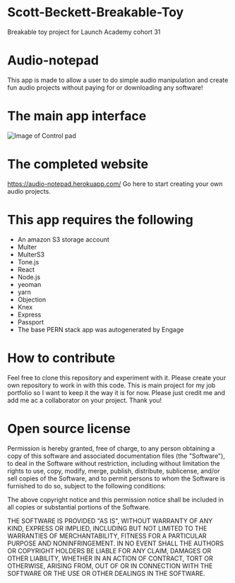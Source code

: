 # Scott-Beckett-Breakable-Toy
Breakable toy project for Launch Academy cohort 31

# Audio-notepad
This app is made to allow a user to do simple audio manipulation and create fun audio projects without paying for or downloading any software!

# The main app interface
![Image of Control pad](https://user-images.githubusercontent.com/71657315/108575794-66a57d00-72e9-11eb-8119-1741a9cede78.png)

# The completed website
https://audio-notepad.herokuapp.com/
Go here to start creating your own audio projects.

# This app requires the following
- An amazon S3 storage account
- Multer
- MulterS3
- Tone.js
- React
- Node.js
- yeoman
- yarn
- Objection
- Knex
- Express
- Passport
- The base PERN stack app was autogenerated by Engage

# How to contribute
Feel free to clone this repository and experiment with it. Please create your own repository to work in with this code. This is main project for my job portfolio so I want to keep it the way it is for now. Please just credit me and add me ac a collaborator on your project. Thank you!

# Open source license
Permission is hereby granted, free of charge, to any person obtaining a copy
of this software and associated documentation files (the "Software"), to deal
in the Software without restriction, including without limitation the rights
to use, copy, modify, merge, publish, distribute, sublicense, and/or sell
copies of the Software, and to permit persons to whom the Software is
furnished to do so, subject to the following conditions:

The above copyright notice and this permission notice shall be included in all
copies or substantial portions of the Software.

THE SOFTWARE IS PROVIDED "AS IS", WITHOUT WARRANTY OF ANY KIND, EXPRESS OR
IMPLIED, INCLUDING BUT NOT LIMITED TO THE WARRANTIES OF MERCHANTABILITY,
FITNESS FOR A PARTICULAR PURPOSE AND NONINFRINGEMENT. IN NO EVENT SHALL THE
AUTHORS OR COPYRIGHT HOLDERS BE LIABLE FOR ANY CLAIM, DAMAGES OR OTHER
LIABILITY, WHETHER IN AN ACTION OF CONTRACT, TORT OR OTHERWISE, ARISING FROM,
OUT OF OR IN CONNECTION WITH THE SOFTWARE OR THE USE OR OTHER DEALINGS IN THE
SOFTWARE.
